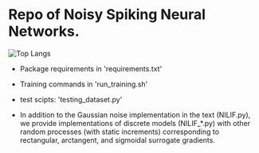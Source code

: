 <!--
 * @Author: ----
 * @Date: 2022-04-09 11:57:47
 * @LastEditors: ----
 * @LastEditTime: 2022-09-05 15:28:01
-->
# Repo of Noisy Spiking Neural Networks.
![Top Langs](https://github-readme-stats.vercel.app/api/top-langs/?username=genema)
* Package requirements in 'requirements.txt'

* Training commands in 'run_training.sh'

* test scipts: 'testing_dataset.py'

* In addition to the Gaussian noise implementation in the text (NILIF.py), we provide implementations of discrete models (NILIF_*.py) with other random processes (with static increments) corresponding to rectangular, arctangent, and sigmoidal surrogate gradients.